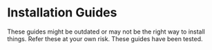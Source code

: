 # Installation Guides
These guides might be outdated or may not be the right way to install things. Refer these at your own risk. These guides have been tested.


